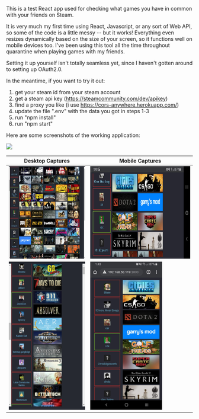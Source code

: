 This is a test React app used for checking what games you have in common with your friends on Steam.

It is very much my first time using React, Javascript, or any sort of Web API, so some of the code is a little messy -- but it works! Everything even resizes dynamically based on the size of your screen, so it functions well on mobile devices too. I've been using this tool all the time throughout quarantine when playing games with my friends.

Setting it up yourself isn't totally seamless yet, since I haven't gotten around to setting up OAuth2.0.

In the meantime, if you want to try it out:
1) get your steam id from your steam account
2) get a steam api key (https://steamcommunity.com/dev/apikey)
3) find a proxy you like (i use https://cors-anywhere.herokuapp.com/)
4) update the file ".env" with the data you got in steps 1-3
5) run "npm install"
6) run "npm start"

Here are some screenshots of the working application:

<img src = "screencaps/desktopcap_huge.png" height = "500">

| Desktop Captures | Mobile Captures
| --- | --- |
| <img src = "screencaps/desktopcap_medium.png" height = "250"> | <img src = "screencaps/mobile_landscape.jpg" height = "250"> |
| <img src = "screencaps/desktopcap_tiny.png" height = "400"> | <img src = "screencaps/mobile_portrait.jpg" height = "400"> |
